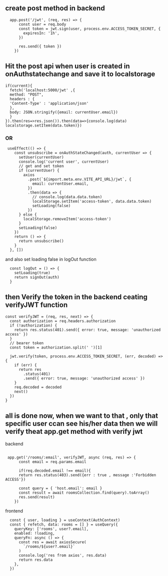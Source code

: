 ## create post method in backend

```
  app.post('/jwt', (req, res) => {
      const user = req.body
      const token = jwt.sign(user, process.env.ACCESS_TOKEN_SECRET, {
        expiresIn: '1h',
      })

      res.send({ token })
    })
```
## Hit the post api when user is created in onAuthstatechange and save it to localstorage
```
if(current){
  fetch('localhost:5000/jwt' ,{
  method: "POST",
  headers : {
  'Content-Type' : 'application/json'
  },
  body: JSON.stringify({email: currentUser.email})
  }
}).then(res=>res.json()).then(data=>{console.log(data) localstorage.setItem(data.token)})
```
### OR

```
 useEffect(() => {
    const unsubscribe = onAuthStateChanged(auth, currentUser => {
      setUser(currentUser)
      console.log('current user', currentUser)
      // get and set token
      if (currentUser) {
        axios
          .post(`${import.meta.env.VITE_API_URL}/jwt`, {
            email: currentUser.email,
          })
          .then(data => {
            // console.log(data.data.token)
            localStorage.setItem('access-token', data.data.token)
            setLoading(false)
          })
      } else {
        localStorage.removeItem('access-token')
      }
      setLoading(false)
    })
    return () => {
      return unsubscribe()
    }
  }, [])
```

and also set loading false in logOut function

```
  const logOut = () => {
    setLoading(true)
    return signOut(auth)
  }
```

## then Verify the token in the backend ceating verifyJWT function

```
const verifyJWT = (req, res, next) => {
  const authorization = req.headers.authorization
  if (!authorization) {
    return res.status(401).send({ error: true, message: 'unauthorized access' })
  }
  // bearer token
  const token = authorization.split(' ')[1]

  jwt.verify(token, process.env.ACCESS_TOKEN_SECRET, (err, decoded) => {
    if (err) {
      return res
        .status(401)
        .send({ error: true, message: 'unauthorized access' })
    }
    req.decoded = decoded
    next()
  })
}

```

## all is done now, when we want to that , only that specific user ccan see his/her data then we will verify theat app.get method with verify jwt
backend
```

 app.get('/rooms/:email', verifyJWT, async (req, res) => {
      const email = req.params.email
      
      if(req.decoded.email !== email){
      return res.status(403).send({err : true , message :'Forbidden ACCESS'})
      
      const query = { 'host.email': email }
      const result = await roomsCollection.find(query).toArray()
      res.send(result)
    })
```

frontend

```
  const { user, loading } = useContext(AuthContext)
  const { refetch, data: rooms = [] } = useQuery({
    queryKey: ['rooms', user?.email],
    enabled: !loading,
    queryFn: async () => {
      const res = await axiosSecure(
        `/rooms/${user?.email}`
      )
      console.log('res from axios', res.data)
      return res.data
    },
  })
```
